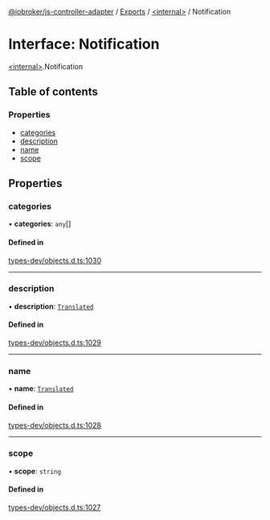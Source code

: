 [@iobroker/js-controller-adapter](../README.md) / [Exports](../modules.md) / [\<internal\>](../modules/internal_.md) / Notification

# Interface: Notification

[\<internal\>](../modules/internal_.md).Notification

## Table of contents

### Properties

- [categories](internal_.Notification.md#categories)
- [description](internal_.Notification.md#description)
- [name](internal_.Notification.md#name)
- [scope](internal_.Notification.md#scope)

## Properties

### categories

• **categories**: `any`[]

#### Defined in

[types-dev/objects.d.ts:1030](https://github.com/ioBroker/ioBroker.js-controller/blob/d9be20474467bb22d1650fad002de9f7a6d253bf/packages/types-dev/objects.d.ts#L1030)

___

### description

• **description**: [`Translated`](../modules/internal_.md#translated)

#### Defined in

[types-dev/objects.d.ts:1029](https://github.com/ioBroker/ioBroker.js-controller/blob/d9be20474467bb22d1650fad002de9f7a6d253bf/packages/types-dev/objects.d.ts#L1029)

___

### name

• **name**: [`Translated`](../modules/internal_.md#translated)

#### Defined in

[types-dev/objects.d.ts:1028](https://github.com/ioBroker/ioBroker.js-controller/blob/d9be20474467bb22d1650fad002de9f7a6d253bf/packages/types-dev/objects.d.ts#L1028)

___

### scope

• **scope**: `string`

#### Defined in

[types-dev/objects.d.ts:1027](https://github.com/ioBroker/ioBroker.js-controller/blob/d9be20474467bb22d1650fad002de9f7a6d253bf/packages/types-dev/objects.d.ts#L1027)
